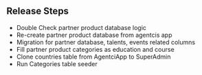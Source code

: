 ## Release Steps

* Double Check partner product database logic
* Re-create partner product database from agentcis app
* Migration for partner database, talents, events related columns
* Fill partner product categories as education and course
* Clone countries table from AgentciApp to SuperAdmin
* Run Categories table seeder
